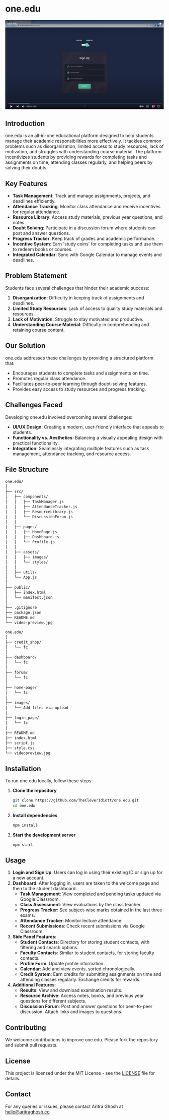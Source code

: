 # one.edu

<!--
<div align="center">
   
https://github.com/user-attachments/assets/17fc9009-a5f3-49f6-b1a0-4480992a80fa

</div>
-->

[![Watch the video](https://github.com/TheCleverIdiott/one.edu/blob/master/videopreview.jpg)](https://youtu.be/tz962W-xpQ4)

## Introduction
one.edu is an all-in-one educational platform designed to help students manage their academic responsibilities more effectively. It tackles common problems such as disorganization, limited access to study resources, lack of motivation, and struggles with understanding course material. The platform incentivizes students by providing rewards for completing tasks and assignments on time, attending classes regularly, and helping peers by solving their doubts.

## Key Features
- **Task Management**: Track and manage assignments, projects, and deadlines efficiently.
- **Attendance Tracking**: Monitor class attendance and receive incentives for regular attendance.
- **Resource Library**: Access study materials, previous year questions, and notes.
- **Doubt Solving**: Participate in a discussion forum where students can post and answer questions.
- **Progress Tracker**: Keep track of grades and academic performance.
- **Incentive System**: Earn 'study coins' for completing tasks and use them to redeem books or courses.
- **Integrated Calendar**: Sync with Google Calendar to manage events and deadlines.

## Problem Statement
Students face several challenges that hinder their academic success:
1. **Disorganization**: Difficulty in keeping track of assignments and deadlines.
2. **Limited Study Resources**: Lack of access to quality study materials and resources.
3. **Lack of Motivation**: Struggle to stay motivated and productive.
4. **Understanding Course Material**: Difficulty in comprehending and retaining course content.

## Our Solution
one.edu addresses these challenges by providing a structured platform that:
- Encourages students to complete tasks and assignments on time.
- Promotes regular class attendance.
- Facilitates peer-to-peer learning through doubt-solving features.
- Provides easy access to study resources and progress tracking.

## Challenges Faced
Developing one.edu involved overcoming several challenges:
- **UI/UX Design**: Creating a modern, user-friendly interface that appeals to students.
- **Functionality vs. Aesthetics**: Balancing a visually appealing design with practical functionality.
- **Integration**: Seamlessly integrating multiple features such as task management, attendance tracking, and resource access.

## File Structure

```
one.edu/
│
├── src/
│   ├── components/
│   │   ├── TaskManager.js
│   │   ├── AttendanceTracker.js
│   │   ├── ResourceLibrary.js
│   │   └── DiscussionForum.js
│   │
│   ├── pages/
│   │   ├── HomePage.js
│   │   ├── Dashboard.js
│   │   └── Profile.js
│   │
│   ├── assets/
│   │   ├── images/
│   │   └── styles/
│   │
│   ├── utils/
│   └── App.js
│
├── public/
│   ├── index.html
│   └── manifest.json
│
├── .gitignore
├── package.json
├── README.md
└── video-preview.jpg
```

```
one.edu/
│
├── credit_shop/
│   └── fc
│
├── dashboard/
│   └── fc
│
├── forum/
│   └── fc
│
├── home-page/
│   └── fc
│
├── images/
│   └── Add files via upload
│
├── login_page/
│   └── fc
│
├── README.md
├── index.html
├── script.js
├── style.css
└── videopreview.jpg
```


## Installation
To run one.edu locally, follow these steps:

1. **Clone the repository**
   ```bash
   git clone https://github.com/TheCleverIdiott/one.edu.git
   cd one.edu
   ```

2. **Install dependencies**
   ```bash
   npm install
   ```

3. **Start the development server**
   ```bash
   npm start
   ```

## Usage
1. **Login and Sign Up**: Users can log in using their existing ID or sign up for a new account.
2. **Dashboard**: After logging in, users are taken to the welcome page and then to the student dashboard.
   - **Task Management**: View completed and pending tasks updated via Google Classroom.
   - **Class Assessment**: View evaluations by the class teacher.
   - **Progress Tracker**: See subject-wise marks obtained in the last three exams.
   - **Attendance Tracker**: Monitor lecture attendance.
   - **Recent Submissions**: Check recent submissions via Google Classroom.
3. **Side Panel Features**:
   - **Student Contacts**: Directory for storing student contacts, with filtering and search options.
   - **Faculty Contacts**: Similar to student contacts, for storing faculty contacts.
   - **Profile Form**: Update profile information.
   - **Calendar**: Add and view events, sorted chronologically.
   - **Credit System**: Earn credits for submitting assignments on time and attending classes regularly. Exchange credits for rewards.
4. **Additional Features**:
   - **Results**: View and download examination results.
   - **Resource Archive**: Access notes, books, and previous year questions for different subjects.
   - **Discussion Forum**: Post and answer questions for peer-to-peer discussion. Attach links and images to questions.

## Contributing
We welcome contributions to improve one.edu. Please fork the repository and submit pull requests.

## License
This project is licensed under the MIT License - see the [LICENSE](LICENSE) file for details.

## Contact
For any queries or issues, please contact Aritra Ghosh at hello@aritraghosh.co
